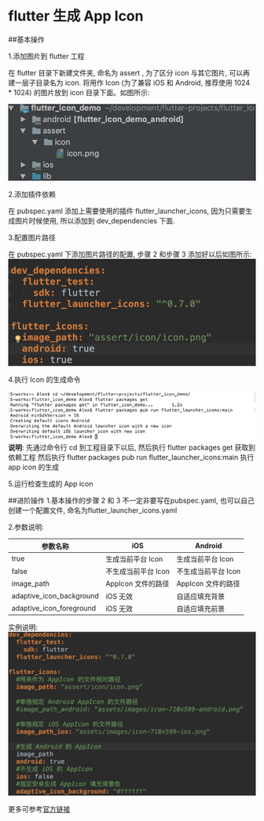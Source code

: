 # flutter 生成 App Icon

##基本操作

1.添加图片到 flutter 工程

在 flutter 目录下新建文件夹, 命名为 assert , 为了区分 icon 与其它图片, 可以再建一层子目录名为 icon. 将用作 Icon (为了兼容 iOS 和 Android, 推荐使用 1024 * 1024) 的图片放到 icon 目录下面。如图所示:
	
![](media/15432021679663/15432026561294.jpg)

2.添加插件依赖

在 pubspec.yaml 添加上需要使用的插件 flutter_launcher_icons, 因为只需要生成图片时候使用, 所以添加到 dev_dependencies 下面.
	
	
3.配置图片路径

在 pubspec.yaml 下添加图片路径的配置, 步骤 2 和步骤 3 添加好以后如图所示:
![](media/15432021679663/15432028406998.jpg)


4.执行 Icon 的生成命令

![](media/15432021679663/15432030588823.jpg)
**说明**:
先通过命令行 cd 到工程目录下以后, 然后执行 flutter packages get 获取到依赖工程
然后执行 flutter packages pub run flutter_launcher_icons:main 执行 app icon 的生成

5.运行检查生成的 App icon

##进阶操作
1.基本操作的步骤 2 和 3 不一定非要写在pubspec.yaml, 也可以自己创建一个配置文件, 命名为flutter_launcher_icons.yaml

2.参数说明:

| 参数名称 | iOS | Android |
| --- | --- | --- |
| true | 生成当前平台 Icon | 生成当前平台 Icon |
| false | 不生成当前平台 Icon | 不生成当前平台 Icon |
| image_path | AppIcon 文件的路径 | AppIcon 文件的路径 |
| adaptive_icon_background | iOS 无效 | 自适应填充背景 |
| adaptive_icon_foreground | iOS 无效 | 自适应填充前景 |

实例说明: 
![](media/15432021679663/15432039627186.jpg)


更多可参考[官方链接](https://pub.dartlang.org/packages/flutter_launcher_icons)


